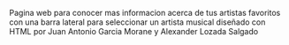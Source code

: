 Pagina web para conocer mas informacion acerca de tus artistas favoritos
con una barra lateral para seleccionar un artista musical
diseñado con HTML por Juan Antonio Garcia Morane y Alexander Lozada Salgado
